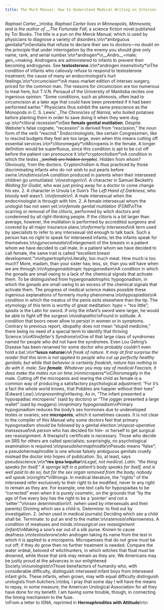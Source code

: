 ```yaml
---
title: The Murk Manual: How to Understand Medical Writing on Intersex
---
```


_Raphael Carter\_\_\n\nbq. Raphael Carter lives in Minneapolis, Minnesota, and is the author of \_\_The Fortunate Fall_, a science fiction novel published by Tor Books. The title is a pun on the Merck Manual, which is used by physicians to diagnose a variety of disorders.\n\n\*ambiguous genitalia\*\nGenitalia that refuse to declare their sex to doctors&#8212;no doubt on the principle that under interrogation by the enemy you should give only name, rank, and serial number.\n\n\*androgen\*\n\_\_Andro\_\_=male; _gen__=making. Androgens are administered to infants to prevent their becoming androgynes. See **testosterone**.\n\n\*androgen insensitivity\*\nThe condition of infants who callously refuse to respond to testosterone treatment; the cause of many an endocrinologist&#8217;s hurt feelings.\n\n\*circumcision\*\nA mass-market edition of intersex surgery, priced for the common man. The reasons for circumcision are too numerous to treat here, but T.V.N. Persaud of the University of Manitoba recites one ingenious opinion: &#8220;Some conditions, such as phimosis, often lead to circumcision at a later age that could have been prevented if it had been performed earlier.&#8221; Physicians thus exhibit the same prescience as the Monopods in C. S. Lewis&#8217; __The Chronicles of Narnia_, who boiled potatoes before planting them in order to save doing it when they were dug up.\n\n\*clitoral recession\*\nSee **female genital mutilation**. Despite Webster&#8217;s false cognate, &#8220;recession&#8221; is derived from &#8220;rescission,&#8221; the noun form of the verb &#8220;rescind.&#8221; Endocrinologists, like certain Congressmen, like to rescind budgets they feel are too large, even when this means cutting off essential services.\n\n\*clitoromegaly\*\nMicropenis in the female. A longer definition would be superfluous, since this condition is apt to be cut off before the patient can pronounce it.\n\n\*cryptorchidism\*\nA condition in which the testes _(<del>orchid)</i> are hidden <i>(crypto</del>)</i>. Hidden from whom? Obviously, from the doctors. Cryptorchidism is thus practiced by those discriminating infants who do not wish to put pearls before swine.\n\n*distress*\nA condition produced in parents when their intersexed children go unmutilated. \n\n*estrogen*\n1. A character in Samuel Beckett&#8217;s <i>Waiting for Godot</i>, who was just pining away for a doctor to come change his sex. 2. A character in Ursula Le Guin&#8217;s <i>The Left Hand of Darkness</i>, who bloody well wasn&#8217;t. \n\n*female*\n1. A male intersexual when the endocrinologist is through with him. 2. A female intersexual whom the urologist has not seen yet.\n\n*female genital mutilation (<span class="caps">FGM</span>)*\nThe scarring or removal of the clitoris, performed by witch doctors and condemned by all right-thinking people. If the clitoris is a bit larger than average, however, the mutilation is performed by accredited surgeons and covered by all major insurance plans.\n\n*formerly intersexed*\nA term used by specialists to refer to any intersexual old enough to talk back. Such a person has no right to speak for intersexed infants; let the infants speak for themselves.\n\n*gynecomastia*\nEnlargement of the breasts in a patient whom we have decided to call male. In a patient whom we have decided to call female, the same trait is called &#8220;excellent breast development.&#8221;\n\n*hypertrophy*\nLiterally, too much meat. How much is too much? More, madam, than your sister has; less, sir, than you will have when we are through.\n\n*hypogonadotropic hypogonadism*\nA condition in which the gonads are small owing to a lack of the chemical signals that activate them. To be distinguished from hypergonadotrophic hypogonadism, in which the gonads are small owing to an excess of the chemical signals that activate them. The progress of medical science makes possible these ingenious explanations of formerly murky phenomena.\n\n*hypospadias*\nA condition in which the meatus of the penis exits elsewhere than the tip. The etymology of this term is worthy of great meditation: <i>hypo</i> = &#8220;too little&#8221;; <i>spadix</i> is the Latin for sword. If only the infant&#8217;s sword were larger, he would be able to fight off the surgeon.\n\n*idiopathic*\nFound in solitude. A condition that boors never allow to persist in women or in symptoms. Contrary to previous report, idiopathy does not mean &#8220;stupid medicine,&#8221; there being no need of a special term to identify that thriving Science.\n\n*Klinefelter&#8217;s Syndrome*\nOne of that large class of syndromes named for people who did not have the syndromes. Even Lou Gehrig&#8217;s Disease has been renamed for some doctor who probably couldn&#8217;t even hold a bat.\n\n*__lusus naturae__*\nA freak of nature. It may at first surprise the reader that this term is not applied to people who cut up perfectly healthy genitals; but while that behavior is certainly freakish, nature has nothing to do with it. male: See <strong>female</strong>. Whatever you may say of medical Fascism, it does make the males run on time.\n\n*micropenis*\nClitoromegaly in the male. Cutting off the micropenis and rearing the child as female is a common way of producing a satisfactory psychological adjustment; &#8220;For it&#8217;s a fact the whole world knows, that Pobbles are happier without their toes&#8221; (Edward Lear).\n\n*presenting*\nHaving. As in, &#8220;The infant presented a hypospadiac micropenis&#8221; (said by doctors) or &#8220;The jogger presented a large wallet&#8221; (said by muggers).\n\n*primary hypogonadism*\nPrimary hypogonadism reduces the body&#8217;s sex hormones due to undeveloped testes or ovaries; see <strong>micropenis</strong>, which it sometimes causes. It is not clear to the compiler of this Manual why some doctors feel that primary hypogonadism should be followed by a genital election.\n\n*post-operative transsexual*\nA person who has decided for him- or herself to get surgical sex reassignment. A therapist&#8217;s certificate is necessary. Those who decide on <span class="caps">SRS</span> for others are called specialists; surprisingly, no psychological examination is required.\n\n*pseudohermaphrodite*\nPseudo means &#8220;false&#8221;; a pseudohermaphrodite is one whose falsely ambiguous genitals cruelly mislead the doctor into hopes of publication. So, at least, says pseudoscience.\n\n*__res ipsa loquitur__*\nLegal, not medical, Latin: &#8220;the thing speaks for itself.&#8221; A sponge left in a patient&#8217;s body speaks for itself, and is well paid to do so; but for the sex organ removed from the body, nobody will speak.\n\n*rights*\nWrongs. In medical literature, the &#8220;rights&#8221; of the intersexed refer exclusively to their right to be modified, never to any right to remain as they are. For example, one text calls for hypospadias to be &#8220;corrected&#8221; even when it is purely cosmetic, on the grounds that &#8220;by the age of five every boy has the right to be a &#8216;pointer&#8217; and not a &#8216;setter&#8217;.&#8221;\n\n*sex determination*\n1. (when used by intersexuals and their parents) Divining which sex a child is. Determine: to find out by investigation. 2. (when used in medical journals) Deciding which sex a child shall be. Terminate: to put an end to the matter.\n\n*stenosis*\nNarrowness. A condition of meatuses and minds.\n\n*surgical sex reassignment (infant)*\nMaking a sow&#8217;s ear out of a silk purse. Known to cause deafness.\n\n*testosterone*\nAn androgen taking its name from the test in which it is applied to a micropenis. Micropenises that do not grow must be cut off; if they do grow then no further treatment is needed. Compare the water ordeal, beloved of witchhunters, in which witches that float must be drowned, while those that sink may remain as they are. We Americans may be justly proud at the advances in our enlightened Society.\n\n*urologists*\nThose benefactors of humanity who, with considerable difficulty, distinguish intersexed infant boys from intersexed infant girls. These infants, when grown, may with equal difficulty distinguish urologists from butchers.\n\nbq. I pray that some day I will have the means to repay, in some measure, the American Urological Association for all they have done for my benefit. I am having some trouble, though, in connecting the timing mechanism to the fuse.<br /> \nFrom a letter to <span class="caps">ISNA</span>, reprinted in __Hermaphrodites with Attitude__\n\n</p>